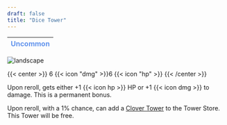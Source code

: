```yaml
---
draft: false
title: "Dice Tower"
---
```

| <span style="color:CornflowerBlue"> Uncommon </span> |
|--------|

![landscape](/images/towers/towerS_12.png)

{{< center >}}
6 {{< icon "dmg" >}}6 {{< icon "hp" >}}
{{< /center >}}

Upon reroll, gets either +1 {{< icon hp >}} HP or +1 {{< icon dmg >}} to damage.
This is a permanent bonus.

Upon reroll, with a 1% chance, can add a [Clover Tower](/towers/clover-tower) to the Tower Store. This Tower will be free.